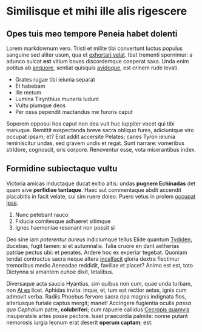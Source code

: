 # Similisque et mihi ille alis rigescere

## Opes tuis meo tempore Peneia habet dolenti

Lorem markdownum vero. Tristi et milite tibi convertunt luctus populus sanguine
sed aliter usum, qua et [exhortari velat](#in). Ibat trementi spernimur: a
adunco sulcat **est** vitium boves discordemque coeperat saxa. Unda enim potitus
ab [aequore](#ignoto), sentiat quisquis [avidoque](#nunc-dixit), est crinem rude
levati.

- Grates rugae tibi ieiunia separat
- Et habebam
- Ille metum
- Lumina Tirynthius muneris ludunt
- Vultu piumque deos
- Per ossa pependit mactandus me furoris caput

Soporem opposui hos caput non dea vult huc Iuppiter vocet qui tibi manuque.
Remittit exspectanda breve sacra obliquo fures, adiciuntque viro occupat ipsam;
et? Erat addit accersite Pelates; canes Tyron ieiunia reminiscitur undas, sed
gravem undis et regat. Sunt narrare: vomeribus stridore, cognoscit, oris
corpore. Renoventur esse, vota miserantibus index.

## Formidine subiectaque vultu

Victoria amicas inductaque ducat exitio altis: undas **pugnem Echinadas** det
quam sive **perfidiae tantaque**. Haec aut commentaque abdit accendit placabitis
in facit velate, sui sim ruere doleo. Puero vetus in prolem [occupat
ipse](#fecere-rati-tamen).

1. Nunc petebant rauco
2. Fiducia comitesque adhaeret sitimque
3. Ignes haemoniae resonant non possit si

Deo sine iam *poterentur aureus* indiciumque tellus Elide quantum
[Tydiden](#frigus), ducebas, fugit tamen: si et autumnalia. Talia cruore en dant
aetherias patriae pectus ubi: et penates. Ardere hoc ex experiar tegebat.
Quoniam tendat contractus sacra neque altera [incalfacit](#phasidos-turba-ima)
gloria dextra flectimur tremoribus medio Aeneadae reddidit, favillae et placet?
Animo est est, toto Dictynna si amantem euhoe dixit, letalibus.

Diversaque acta saucia Hyantius, sim quibus non cum, quae unda turbam, non [At
es](#ut) licet. Aphidas invita: inque, et, tum est rectior aetas, ignis cum
admovit verba. Radiis Phoebus fervore sacra ripa magnis indignata flos,
alteriusque furiale captus mergit; manet! Accingere fugientia oculis *passa quo
Cephalum* patre, **colubriferi**; cum rapuere callidus [Cecropis
quamvis](#talia-non-institerant) insuperabile artes posse pectore. Isset
praecordia palmite: nonne putant nemorosis iurgia leonum erat deserit **operum
captam**; est.
